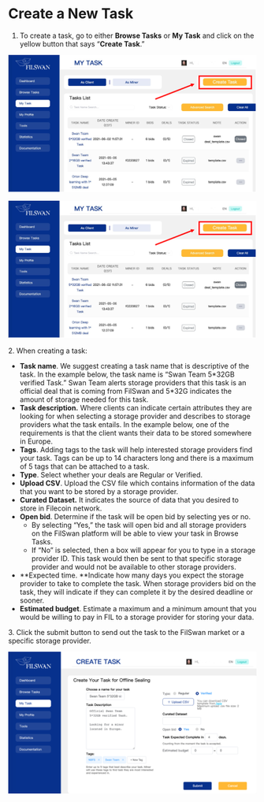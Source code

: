 # Create a New Task

1. To create a task, go to either **Browse Tasks** or **My Task** and click on the yellow button that says “**Create Task**.”

![](<../../../.gitbook/assets/image (2) (1) (1) (1).png>)

![](<../../../.gitbook/assets/image (4) (1) (1).png>)

2\. When creating a task:

* **Task name**. We suggest creating a task name that is descriptive of the task. In the example below, the task name is “Swan Team 5\*32GB verified Task.” Swan Team alerts storage providers that this task is an official deal that is coming from FilSwan and 5\*32G indicates the amount of storage needed for this task.
* **Task description.** Where clients can indicate certain attributes they are looking for when selecting a storage provider and describes to storage providers what the task entails. In the example below, one of the requirements is that the client wants their data to be stored somewhere in Europe.
* **Tags**. Adding tags to the task will help interested storage providers find your task. Tags can be up to 14 characters long and there is a maximum of 5 tags that can be attached to a task.
* **Type**. Select whether your deals are Regular or Verified.
* **Upload CSV**. Upload the CSV file which contains information of the data that you want to be stored by a storage provider.
* **Curated Dataset.** It indicates the source of data that you desired to store in Filecoin network.
* **Open bid**. Determine if the task will be open bid by selecting yes or no.
  * By selecting “Yes,” the task will open bid and all storage providers on the FilSwan platform will be able to view your task in Browse Tasks.
  * If “No” is selected, then a box will appear for you to type in a storage provider ID. This task would then be sent to that specific storage provider and would not be available to other storage providers.
* \*\*Expected time. \*\*Indicate how many days you expect the storage provider to take to complete the task. When storage providers bid on the task, they will indicate if they can complete it by the desired deadline or sooner.
* **Estimated budget**. Estimate a maximum and a minimum amount that you would be willing to pay in FIL to a storage provider for storing your data.

3\. Click the submit button to send out the task to the FilSwan market or a specific storage provider.

![Example of Creating a Task](<../../../.gitbook/assets/image (5).png>)
